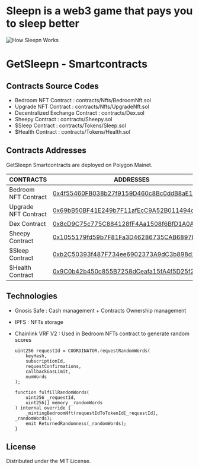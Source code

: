 # Sleepn is a web3 game that pays you to sleep better
![How Sleepn Works](https://user-images.githubusercontent.com/3343429/169715829-8df70002-36ad-4794-9161-a4874e59ceda.png)

# GetSleepn - Smartcontracts
## Contracts Source Codes
- Bedroom NFT Contract : contracts/Nfts/BedroomNft.sol  
- Upgrade NFT Contract : contracts/Nfts/UpgradeNft.sol 
- Decentralized Exchange Contract : contracts/Dex.sol
- Sheepy Contract : contracts/Sheepy.sol
- $Sleep Contract : contracts/Tokens/Sleep.sol
- $Health Contract : contracts/Tokens/Health.sol


## Contracts Addresses
GetSleepn Smartcontracts are deployed on Polygon Mainet.

| CONTRACTS | ADDRESSES |
| ------ | ------ |
| Bedroom NFT Contract | [0x4f55460FB038b27f9159D460c8Bc0ddB8aE1a760](https://polygonscan.com/address/0x4f55460FB038b27f9159D460c8Bc0ddB8aE1a760) 
| Upgrade NFT Contract | [0x69bB50BF41E249b7F11afEcC9A52B011494cFEA5](https://polygonscan.com/address/0x69bB50BF41E249b7F11afEcC9A52B011494cFEA5)
| Dex Contract | [0x8cD9C75c775C884128fF4Aa1508f6BfD1A0A1aAe](https://polygonscan.com/address/0x8cD9C75c775C884128fF4Aa1508f6BfD1A0A1aAe)
| Sheepy Contract | [0x1055179fd59b7F81Fa3D46286735CAB6897bF304](https://polygonscan.com/address/0x1055179fd59b7F81Fa3D46286735CAB6897bF304)
| $Sleep Contract | [0xb2C50393f487F734ee6902373A9dC3b898d2F243](https://polygonscan.com/address/0xb2C50393f487F734ee6902373A9dC3b898d2F243)
| $Health Contract | [0x9C0b42b450c855B7258dCeafa15fA4f5D25f21e6](https://polygonscan.com/address/0x9C0b42b450c855B7258dCeafa15fA4f5D25f21e6)

## Technologies
- Gnosis Safe : Cash management + Contracts Ownership management 

- IPFS : NFTs storage <br>

- Chainlink VRF V2 : Used in Bedroom NFTs contract to generate random scores
    ```solidity
    uint256 requestId = COORDINATOR.requestRandomWords(
        keyHash,
        subscriptionId,
        requestConfirmations,
        callbackGasLimit,
        numWords
    );

    function fulfillRandomWords(
        uint256 _requestId,
        uint256[] memory _randomWords
    ) internal override {
        _mintingBedroomNft(requestIdToTokenId[_requestId], _randomWords);
        emit ReturnedRandomness(_randomWords);
    }
    ```

## License
Distributed under the MIT License.

